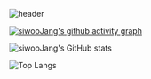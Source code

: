 ![header](https://capsule-render.vercel.app/api?type=waving&color=auto&height=300&section=header&text=siwooJang%20Github&fontSize=60)

[![siwooJang's github activity graph](https://github-readme-activity-graph.vercel.app/graph?username=siwooJang&theme=dracula)](https://github.com/ashutosh00710/github-readme-activity-graph)

![siwooJang's GitHub stats](https://github-readme-stats.vercel.app/api?username=siwooJang&show_icons=true&theme=tokyonight)

![Top Langs](https://github-readme-stats.vercel.app/api/top-langs/?username=siwooJang&layout=compact&theme=tokyonight)

